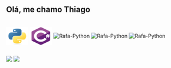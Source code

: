 ## Olá, me chamo Thiago


<div style="display: inline_block"><br>
  <img align="center" alt="Rafa-Python" height="50" width="60" src="https://raw.githubusercontent.com/devicons/devicon/master/icons/python/python-original.svg">
  <img align="center" alt="Rafa-Python" height="50" width="60" src="https://raw.githubusercontent.com/devicons/devicon/master/icons/csharp/csharp-original.svg">
  <img align="center" alt="Rafa-Python" height="50" width="60" src="https://icongr.am/devicon/mysql-original-wordmark.svg?size=128&color=currentColor">
  <img align="center" alt="Rafa-Python" height="50" width="60" src="https://icongr.am/devicon/django-original.svg?size=128&color=currentColor">
  <img align="center" alt="Rafa-Python" height="50" width="60" src="https://devicon-website.vercel.app/api/pandas/original-wordmark.svg"></img>

  

  


</div>
  
  ##
 
<div> 
  <a href="https://instagram.com/thiago.oliveirt" target="_blank"><img src="https://img.shields.io/badge/-Instagram-%23E4405F?style=for-the-badge&logo=instagram&logoColor=white" target="_blank"></a> 
  <a href="https://www.linkedin.com/in/thiago-oliveira-1ab77770/" target="_blank"><img src="https://img.shields.io/badge/-LinkedIn-%230077B5?style=for-the-badge&logo=linkedin&logoColor=white" target="_blank"></a> 
  
</div>
